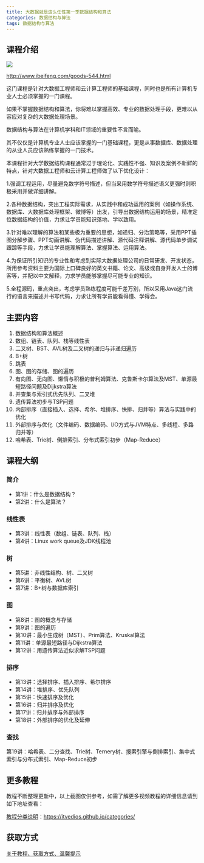 ```yaml
---
title: 大数据就是这么任性第一季数据结构和算法
categories: 数据结构与算法
tags: 数据结构与算法
---
```


## 课程介绍

![](http://www.ibeifeng.com/images/201507/source_img/544_G_1438332959863.png)

<!--more-->

http://www.ibeifeng.com/goods-544.html

这门课程是针对大数据工程师和云计算工程师的基础课程，同时也是所有计算机专业人士必须掌握的一门课程。

如果不掌握数据结构和算法，你将难以掌握高效、专业的数据处理手段，更难以从容应对复杂的大数据处理场景。

数据结构与算法在计算机学科和IT领域的重要性不言而喻。

其不仅仅是计算机专业人士应该掌握的一门基础课程，更是从事数据库、数据处理的从业人员应该熟练掌握的一门技术。

本课程针对大学数据结构课程通常过于理论化、实践性不强、知识及案例不新鲜的特点，针对大数据工程师和云计算工程师做了以下优化设计：

1.强调工程运用，尽量避免数学符号描述，但当采用数学符号描述语义更强时则积极采用并做详细讲解。

2.各种数据结构，突出工程实际需求，从实践中和成功运用的案例（如操作系统、数据库、大数据库处理框架、微博等）出发，引导出数据结构运用的场景，精准定位数据结构的价值，力求让学员能知识落地、学以致用。

3.针对难以理解的算法和某些极为重要的思想，如递归、分治策略等，采用PPT插图分解步骤、PPT勾画讲解、伪代码描述讲解、源代码注释讲解、源代码单步调试跟踪等手段，力求让学员能理解算法、掌握算法、运用算法。

4.为保证所引知识的专业性和考虑到实际大数据处理公司的日常研发、开发状态，所用参考资料主要为国际上口碑良好的英文书籍、论文、高级或自身开发人士的博客等，并配以中文解释，力求学员能够掌握尽可能专业的知识。

5.全程源码，重点突出，考虑学员熟练程度可能千差万别，所以采用Java这门流行的语言来描述并书写代码，力求让所有学员能看得懂、学得会。

## 主要内容

1. 数据结构和算法概述
2. 数组、链表、队列、栈等线性表
3. 二叉树、BST、AVL树及二叉树的递归与非递归遍历
4. B+树
5. 跳表
6. 图、图的存储、图的遍历
7. 有向图、无向图、懒惰与积极的普利姆算法、克鲁斯卡尔算法及MST、单源最短路径问题及Dijkstra算法
8. 并查集与索引式优先队列、二叉堆
9. 遗传算法初步与TSP问题
10. 内部排序（直接插入、选择、希尔、堆排序、快排、归并等）算法与实践中的优化
11. 外部排序与优化（文件编码、数据编码、I/O方式与JVM特点、多线程、多路归并等）
12. 哈希表、Trie树、倒排索引、分布式索引初步（Map-Reduce）

## 课程大纲

### 简介

- 第1讲：什么是数据结构？
- 第2讲：什么是算法？

### 线性表

- 第3讲：线性表（数组、链表、队列、栈）
- 第4讲：Linux work queue及JDK线程池

### 树

- 第5讲：非线性结构、树、二叉树
- 第6讲：平衡树、AVL树
- 第7讲：B+树与数据库索引

### 图

- 第8讲：图的概念与存储
- 第9讲：图的遍历
- 第10讲：最小生成树（MST）、Prim算法、Kruskal算法
- 第11讲：单源最短路径与Dijkstra算法
- 第12讲：用遗传算法近似求解TSP问题

### 排序

- 第13讲：选择排序、插入排序、希尔排序
- 第14讲：堆排序、优先队列
- 第15讲：快速排序及优化
- 第16讲：归并排序及优化
- 第17讲：归并排序与外部排序
- 第18讲：外部排序的优化及延伸

### 查找

第19讲：哈希表、二分查找、Trie树、Ternery树、搜索引擎与倒排索引、集中式索引与分布式索引、Map-Reduce初步

## 更多教程

教程不断整理更新中，以上截图仅供参考，如需了解更多视频教程的详细信息请到如下地址查看：

[教程分类说明](https://itvedios.github.io/categories/)：<https://itvedios.github.io/categories/>

## 获取方式

[关于教程、获取方式、温馨提示](https://itvedios.github.io/about/)